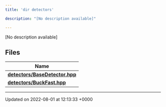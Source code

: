 ```yaml
---
title: 'dir detectors'

description: "[No description available]"

---
```







[No description available]

## Files

| Name           |
| -------------- |
| **[detectors/BaseDetector.hpp](/documentation/code/files/basedetector_8hpp/#file-basedetector.hpp)**  |
| **[detectors/BuckFast.hpp](/documentation/code/files/buckfast_8hpp/#file-buckfast.hpp)**  |






-------------------------------

Updated on 2022-08-01 at 12:13:33 +0000
